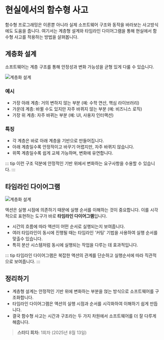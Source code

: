 # 현실에서의 함수형 사고

함수형 프로그래밍은 이론뿐 아니라 실제 소프트웨어 구조와 동작을 바라보는 사고방식에도 도움을 줍니다.
여기서는 계층형 설계와 타임라인 다이어그램을 통해 현실에서 함수형 사고를 적용하는 방법을 살펴봅니다.

## 계층화 설계

소프트웨어는 계층 구조를 통해 안정성과 변화 가능성을 균형 있게 다룰 수 있습니다.

![계층화 설계](/images/2-1.webp)

### 예시

- 가장 아래 계층: 거의 변하지 않는 부분 (예: 수학 연산, 핵심 라이브러리)
- 가운데 계층: 바뀔 수도 있지만 자주 바뀌지 않는 부분 (예: 비즈니스 로직)
- 가장 위 계층: 자주 바뀌는 부분 (예: UI, 사용자 인터랙션)

### 특징

- 각 계층은 바로 아래 계층을 기반으로 만들어집니다.
- 아래 계층일수록 안정적이고 바꾸기 어렵지만, 자주 바뀌지 않습니다.
- 위쪽 계층일수록 쉽게 교체 가능하며, 변화에 유연합니다.

::: tip
이런 구조 덕분에 안정적인 기반 위에서 변화하는 요구사항을 수용할 수 있습니다.
:::

## 타임라인 다이어그램

![계층화 설계](/images/2-2.webp)

액션은 실행 시점에 의존하기 때문에 실행 순서를 이해하는 것이 중요합니다.
이를 시각적으로 표현하는 도구가 바로 **타임라인 다이어그램**입니다.

- 시간의 흐름에 따라 액션이 어떤 순서로 실행되는지 보여줍니다.
- 여러 타임라인이 동시에 진행될 때는 타임라인 '커팅' 기법을 사용하여 실행 순서를 맞출수 있습니다.
- 특히 분산 시스템처럼 동시에 실행되는 작업을 다루는 데 효과적입니다.

::: tip
타임라인 다이어그램은 복잡한 액션의 관계를 단순하고 실행순서에 따라 직관적으로 보여줍니다.
:::

## 정리하기

- 계층형 설계는 안정적인 기반 위에 변화하는 부분을 얹는 방식으로 소프트웨어를 구조화합니다.
- 타임라인 다이어그램은 액션의 실행 시점과 순서를 시각화하여 이해하기 쉽게 만듭니다.
- 결국 함수형 사고는 시간과 구조라는 두 가지 차원에서 소프트웨어를 더 잘 다루게 해줍니다.

> **스터디 회차:** 1회차 (2025년 8월 13일)
